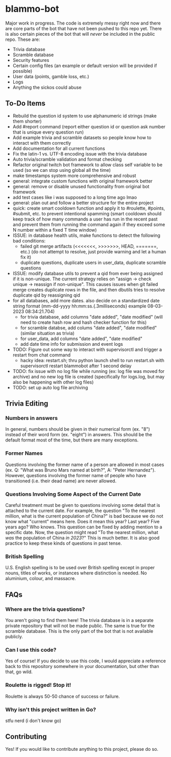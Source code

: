 # blammo-bot

Major work in progress. The code is extremely messy right now and there are core parts of the bot that have not been pushed to this repo yet. There is also certain pieces of the bot that will *never* be included in the public repo. These are: 
- Trivia database
- Scramble database
- Security features
- Certain config files (an example or default version will be provided if possible)
- User data (points, gamble loss, etc.)
- Logs
- Anything the sickos could abuse


## To-Do Items

- Rebuild the question id system to use alphanumeric id strings (make them shorter)
- Add #report command (report either question id or question ask number that is unique every question run)
- Add example trivia and scramble datasets so people know how to interact with them correctly
- Add documentation for all current functions
- Fix the latin-1 vs. UTF-8 encoding issue with the trivia database
- Auto trivia/scramble validation and format checking
- Refactor original twitch bot framework to allow class self variable to be used (so we can stop using global all the time)
- make timestamps system more comprehensive and robust
- general: integrate custom functions with original framework better
- general: remove or disable unused functionality from original bot framework
- add test cases like i was supposed to a long time ago lmao
- general: plan out and follow a better structure for the entire project
- quick: create smart cooldown function and apply it to #roulette, #points, #submit, etc. to prevent intentional spamming (smart cooldown should keep track of how many commands a user has run in the recent past and prevent them from running the command again if they exceed some N number within a fixed T time window)
- ISSUE: in database health utils, make functions to detect the following bad conditions:
    - failed git merge artifacts (<<<<<<<, >>>>>>>, HEAD, =======, etc.) (do not attempt to resolve, just provide warning and let a human fix it)
    - duplicate questions, duplicate users in user_data, duplicate scramble questions
- ISSUE: modify database utils to prevent a qid from ever being assigned if it is non-unique. The current strategy relies on "assign -> check unique -> reassign if non-unique". This causes issues when git failed merge creates duplicate rows in the file, and then dbutils tries to resolve duplicate qid by reassigning qid
- for all databases, add more dates. also decide on a standardized date string format (mm-dd-yyyy hh:mm:ss.{.3milliseconds} example 08-03-2023 08:34:21.704)  
    - for trivia database, add columns "date added", "date modified" (will need to create hash row and hash checker function for this)
    - for scramble databse, add colums "date added", "date modified" (similar situation as trivia)
    - for user_data, add columns "date added", "date modified"
    - add date time info for submission and event logs
- TODO: Figure out some way to interact with supervisorctl and trigger a restart from chat command
    - hacky idea: restart.sh; thru python launch shell to run restart.sh with supervisorctl restart blammobot after 1 second delay
- TODO: fix issue with no log file while running (ex: log file was moved for archive) and no new log file is created (specifically for logs.log, but may also be happening with other log files)
- TODO: set up auto log file archiving

## Trivia Editing

### Numbers in answers

In general, numbers should be given in their numerical form (ex. "8") instead of their word form (ex. "eight") in answers. This should be the default format most of the time, but there are many exceptions. 

### Former Names

Questions involving the former name of a person are allowed in most cases (ex. Q: "What was Bruno Mars named at birth?", A: "Peter Hernandez"). However, questions involving the former name of people who have transitioned (i.e. their dead name) are never allowed.

### Questions Involving Some Aspect of the Current Date

Careful treatment must be given to questions involving some detail that is attached to the current date. For example, the question "To the nearest million, what is the current population of China?" is bad because we do not know what "current" means here. Does it mean this year? Last year? Five years ago? Who knows. This question can be fixed by adding mention to a specific date. Now, the question might read "To the nearest million, what _was_ the population of China _in 2023_?" This is much better. It is also good practice to keep these kinds of questions in past tense. 

### British Spelling

U.S. English spelling is to be used over British spelling except in proper nouns, titles of works, or instances where distinction is needed. No aluminium, colour, and massacre. 

## FAQs

### Where are the trivia questions? 
You aren't going to find them here! The trivia database is in a separate private repository that will not be made public. The same is true for the scramble database. This is the only part of the bot that is not available publicly.

### Can I use this code? 
Yes of course! If you decide to use this code, I would appreciate a reference back to this repository somewhere in your documentation, but other than that, go wild. 

### Roulette is rigged! Stop it! 
Roulette is always 50-50 chance of success or failure. 

### Why isn't this project written in Go?
stfu nerd (i don't know go)


## Contributing

Yes! If you would like to contribute anything to this project, please do so. 
